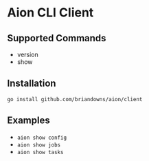 # Aion CLI Client

## Supported Commands

* version
* show

## Installation

`go install github.com/briandowns/aion/client`

## Examples

* `aion show config`
* `aion show jobs`
* `aion show tasks`
